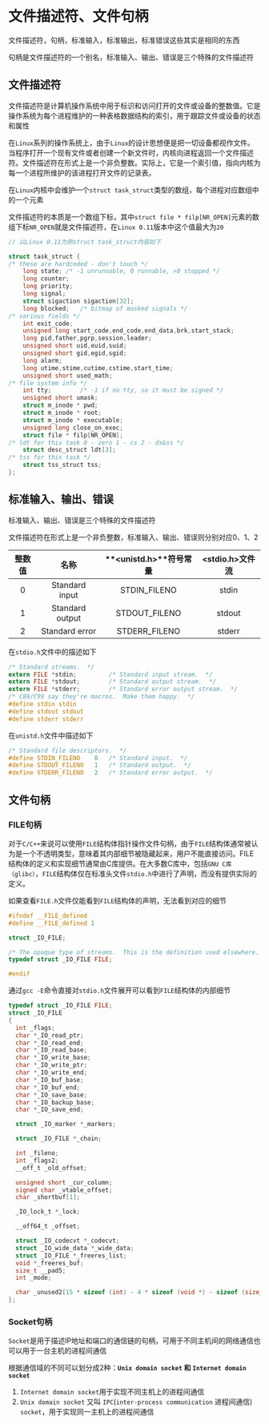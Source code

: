 # 文件描述符、文件句柄

文件描述符，句柄，标准输入，标准输出，标准错误这些其实是相同的东西

句柄是文件描述符的一个别名，标准输入、输出、错误是三个特殊的文件描述符

## 文件描述符

文件描述符是计算机操作系统中用于标识和访问打开的文件或设备的整数值。它是操作系统为每个进程维护的一种表格数据结构的索引，用于跟踪文件或设备的状态和属性

在`Linux`系列的操作系统上，由于`Linux`的设计思想便是把一切设备都视作文件。当程序打开一个现有文件或者创建一个新文件时，内核向进程返回一个文件描述符。文件描述符在形式上是一个非负整数。实际上，它是一个索引值，指向内核为每一个进程所维护的该进程打开文件的记录表。

在`Linux`内核中会维护一个`struct task_struct`类型的数组，每个进程对应数组中的一个元素

文件描述符的本质是一个数组下标，其中`struct file * filp[NR_OPEN]`元素的数组下标`NR_OPEN`就是文件描述符，在`Linux 0.11`版本中这个值最大为`20`

``` c
// 以Linux 0.11为例struct task_struct内容如下

struct task_struct {
/* these are hardcoded - don't touch */
	long state;	/* -1 unrunnable, 0 runnable, >0 stopped */
	long counter;
	long priority;
	long signal;
	struct sigaction sigaction[32];
	long blocked;	/* bitmap of masked signals */
/* various fields */
	int exit_code;
	unsigned long start_code,end_code,end_data,brk,start_stack;
	long pid,father,pgrp,session,leader;
	unsigned short uid,euid,suid;
	unsigned short gid,egid,sgid;
	long alarm;
	long utime,stime,cutime,cstime,start_time;
	unsigned short used_math;
/* file system info */
	int tty;		/* -1 if no tty, so it must be signed */
	unsigned short umask;
	struct m_inode * pwd;
	struct m_inode * root;
	struct m_inode * executable;
	unsigned long close_on_exec;
	struct file * filp[NR_OPEN];
/* ldt for this task 0 - zero 1 - cs 2 - ds&ss */
	struct desc_struct ldt[3];
/* tss for this task */
	struct tss_struct tss;
};
```

## 标准输入、输出、错误

标准输入、输出、错误是三个特殊的文件描述符

文件描述符在形式上是一个非负整数，标准输入、输出、错误则分别对应0、1、2

| 整数值 |      名称       | **<**unistd.h**>**符号常量 | <stdio.h>文件流 |
| :----: | :-------------: | :------------------------: | :-------------: |
|   0    | Standard input  |        STDIN_FILENO        |      stdin      |
|   1    | Standard output |       STDOUT_FILENO        |     stdout      |
|   2    | Standard error  |       STDERR_FILENO        |     stderr      |

在`stdio.h`文件中的描述如下

```c
/* Standard streams.  */
extern FILE *stdin;			/* Standard input stream.  */
extern FILE *stdout;		/* Standard output stream.  */
extern FILE *stderr;		/* Standard error output stream.  */
/* C89/C99 say they're macros.  Make them happy.  */
#define stdin stdin
#define stdout stdout
#define stderr stderr
```

在`unistd.h`文件中描述如下

```c
/* Standard file descriptors.  */
#define	STDIN_FILENO	0	/* Standard input.  */
#define	STDOUT_FILENO	1	/* Standard output.  */
#define	STDERR_FILENO	2	/* Standard error output.  */
```

## 文件句柄

### FILE句柄

对于`C/C++`来说可以使用`FILE`结构体指针操作文件句柄，由于`FILE`结构体通常被认为是一个不透明类型，意味着其内部细节被隐藏起来，用户不能直接访问。FILE结构体的定义和实现细节通常由C库提供。在大多数C库中，包括`GNU C库（glibc）`，`FILE`结构体仅在标准头文件`stdio.h`中进行了声明，而没有提供实际的定义。

如果查看`FILE.h`文件仅能看到`FILE`结构体的声明，无法看到对应的细节

```c
#ifndef __FILE_defined
#define __FILE_defined 1

struct _IO_FILE;

/* The opaque type of streams.  This is the definition used elsewhere.  */
typedef struct _IO_FILE FILE;

#endif
```

通过`gcc -E`命令直接对`stdio.h`文件展开可以看到`FILE`结构体的内部细节

```c
typedef struct _IO_FILE FILE;
struct _IO_FILE
{
  int _flags;
  char *_IO_read_ptr;
  char *_IO_read_end;
  char *_IO_read_base;
  char *_IO_write_base;
  char *_IO_write_ptr;
  char *_IO_write_end;
  char *_IO_buf_base;
  char *_IO_buf_end;
  char *_IO_save_base;
  char *_IO_backup_base;
  char *_IO_save_end;

  struct _IO_marker *_markers;

  struct _IO_FILE *_chain;

  int _fileno;
  int _flags2;
  __off_t _old_offset;

  unsigned short _cur_column;
  signed char _vtable_offset;
  char _shortbuf[1];

  _IO_lock_t *_lock;

  __off64_t _offset;

  struct _IO_codecvt *_codecvt;
  struct _IO_wide_data *_wide_data;
  struct _IO_FILE *_freeres_list;
  void *_freeres_buf;
  size_t __pad5;
  int _mode;

  char _unused2[15 * sizeof (int) - 4 * sizeof (void *) - sizeof (size_t)];
};
```

### Socket句柄

`Socket`是用于描述IP地址和端口的通信链的句柄，可用于不同主机间的网络通信也可以用于一台主机的进程间通信

根据通信域的不同可以划分成2种：**`Unix domain socket` 和 `Internet domain socket`**

1. `Internet domain socket`用于实现不同主机上的进程间通信
2. `Unix domain socket` 又叫  `IPC`(`inter-process communication` 进程间通信) `socket`，用于实现同一主机上的进程间通信

